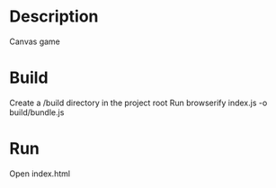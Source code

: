 Description
==========

Canvas game

Build
==========

Create a /build directory in the project root
Run browserify index.js -o build/bundle.js 

Run
==========

Open index.html
